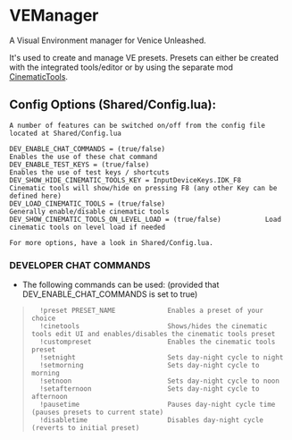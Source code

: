 # VEManager
A Visual Environment manager for Venice Unleashed.

It's used to create and manage VE presets. Presets can either be created with the  integrated tools/editor or by using the separate mod [CinematicTools](https://github.com/Powback/VEXT-CinematicTools).

## Config Options (Shared/Config.lua):
	A number of features can be switched on/off from the config file located at Shared/Config.lua

	DEV_ENABLE_CHAT_COMMANDS = (true/false)							Enables the use of these chat command
 	DEV_ENABLE_TEST_KEYS = (true/false)								Enables the use of test keys / shortcuts
	DEV_SHOW_HIDE_CINEMATIC_TOOLS_KEY = InputDeviceKeys.IDK_F8		Cinematic tools will show/hide on pressing F8 (any other Key can be defined here)
	DEV_LOAD_CINEMATIC_TOOLS = (true/false)							Generally enable/disable cinematic tools
	DEV_SHOW_CINEMATIC_TOOLS_ON_LEVEL_LOAD = (true/false)			Load cinematic tools on level load if needed

	For more options, have a look in Shared/Config.lua.

### DEVELOPER CHAT COMMANDS
+   The following commands can be used: (provided that DEV_ENABLE_CHAT_COMMANDS is set to true)
>       !preset PRESET_NAME				Enables a preset of your choice
>       !cinetools						Shows/hides the cinematic tools edit UI and enables/disables the cinematic tools preset
>       !custompreset					Enables the cinematic tools preset
>       !setnight						Sets day-night cycle to night
>       !setmorning						Sets day-night cycle to morning
>       !setnoon						Sets day-night cycle to noon
>       !setafternoon					Sets day-night cycle to afternoon
>       !pausetime						Pauses day-night cycle time (pauses presets to current state)
>       !disabletime					Disables day-night cycle (reverts to initial preset)


